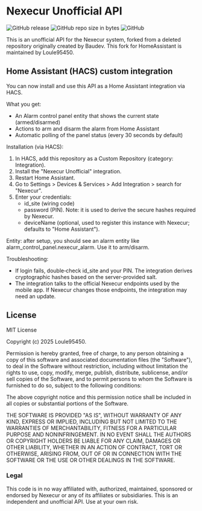 # Nexecur Unofficial API

![GitHub release](https://img.shields.io/github/release/Loule95450/Nexecur-Unofficial-API.svg)
![GitHub repo size in bytes](https://img.shields.io/github/repo-size/Loule95450/Nexecur-Unofficial-API.svg)
![GitHub](https://img.shields.io/github/license/Loule95450/Nexecur-Unofficial-API.svg)

This is an unofficial API for the Nexecur system, forked from a deleted repository originally created by Baudev. This fork for HomeAssistant is maintained by Loule95450.

## Home Assistant (HACS) custom integration

You can now install and use this API as a Home Assistant integration via HACS.

What you get:

- An Alarm control panel entity that shows the current state (armed/disarmed)
- Actions to arm and disarm the alarm from Home Assistant
- Automatic polling of the panel status (every 30 seconds by default)

Installation (via HACS):

1. In HACS, add this repository as a Custom Repository (category: Integration).
2. Install the "Nexecur Unofficial" integration.
3. Restart Home Assistant.
4. Go to Settings > Devices & Services > Add Integration > search for "Nexecur".
5. Enter your credentials:
   - id_site (wiring code)
   - password (PIN). Note: it is used to derive the secure hashes required by Nexecur.
   - deviceName (optional, used to register this instance with Nexecur; defaults to "Home Assistant").

Entity: after setup, you should see an alarm entity like alarm_control_panel.nexecur_alarm. Use it to arm/disarm.

Troubleshooting:

- If login fails, double‑check id_site and your PIN. The integration derives cryptographic hashes based on the server-provided salt.
- The integration talks to the official Nexecur endpoints used by the mobile app. If Nexecur changes those endpoints, the integration may need an update.

## License

MIT License

Copyright (c) 2025 Loule95450.

Permission is hereby granted, free of charge, to any person obtaining a copy
of this software and associated documentation files (the "Software"), to deal
in the Software without restriction, including without limitation the rights
to use, copy, modify, merge, publish, distribute, sublicense, and/or sell
copies of the Software, and to permit persons to whom the Software is
furnished to do so, subject to the following conditions:

The above copyright notice and this permission notice shall be included in all
copies or substantial portions of the Software.

THE SOFTWARE IS PROVIDED "AS IS", WITHOUT WARRANTY OF ANY KIND, EXPRESS OR
IMPLIED, INCLUDING BUT NOT LIMITED TO THE WARRANTIES OF MERCHANTABILITY,
FITNESS FOR A PARTICULAR PURPOSE AND NONINFRINGEMENT. IN NO EVENT SHALL THE
AUTHORS OR COPYRIGHT HOLDERS BE LIABLE FOR ANY CLAIM, DAMAGES OR OTHER
LIABILITY, WHETHER IN AN ACTION OF CONTRACT, TORT OR OTHERWISE, ARISING FROM,
OUT OF OR IN CONNECTION WITH THE SOFTWARE OR THE USE OR OTHER DEALINGS IN THE
SOFTWARE.

### Legal

This code is in no way affiliated with, authorized, maintained, sponsored or endorsed by Nexecur or any of its affiliates or subsidiaries. This is an independent and unofficial API. Use at your own risk.
